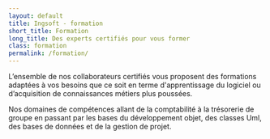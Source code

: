 ```yaml
---
layout: default
title: Ingsoft - formation
short_title: Formation
long_title: Des experts certifiés pour vous former
class: formation
permalink: /formation/
---
```


L’ensemble de nos collaborateurs certifiés vous proposent des formations adaptées à vos besoins que ce soit en terme d'apprentissage du logiciel ou d’acquisition de connaissances métiers plus poussées.

Nos domaines de compétences allant de la comptabilité à la trésorerie de groupe en passant par les bases du développement objet, des classes Uml, des bases de données et de la gestion de projet.